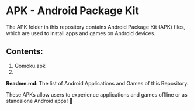 # APK - Android Package Kit
The APK folder in this repository contains Android Package Kit (APK) files, which are used to install apps and games on Android devices.

## Contents:

1. Gomoku.apk
2.

**Readme.md**: The list of Android Applications and Games of this Repository.<br>

These APKs allow users to experience applications and games offline or as standalone Android apps! 🚀

